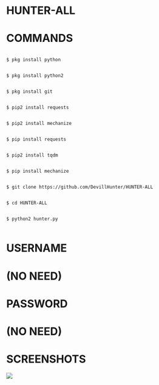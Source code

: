 # HUNTER-ALL
# COMMANDS
````

$ pkg install python


$ pkg install python2


$ pkg install git


$ pip2 install requests


$ pip2 install mechanize


$ pip install requests


$ pip2 install tqdm


$ pip install mechanize


$ git clone https://github.com/DevillHunter/HUNTER-ALL


$ cd HUNTER-ALL


$ python2 hunter.py


````

# USERNAME 
 # (NO NEED)
# PASSWORD 
 # (NO NEED)


# SCREENSHOTS

![](https://d.top4top.io/p_19116nrbq0.jpg)
